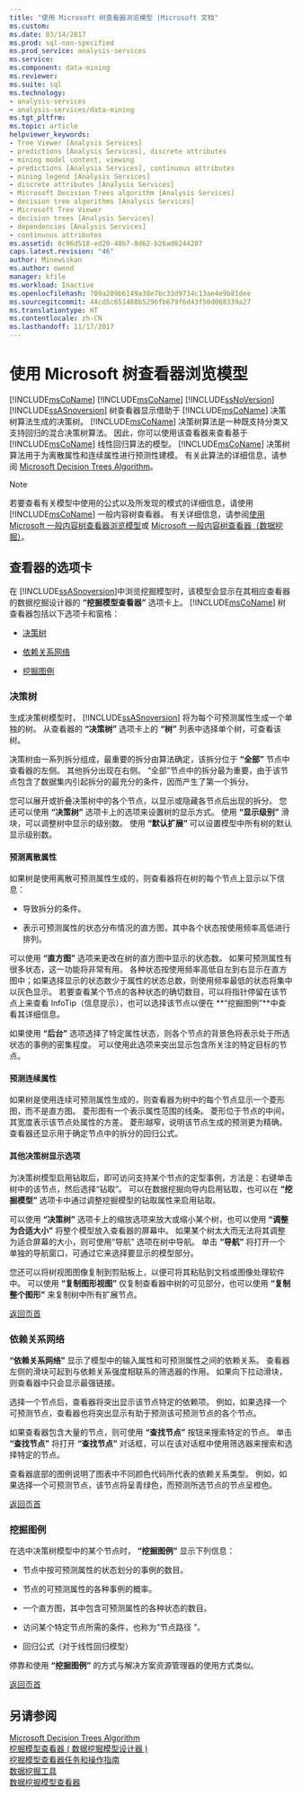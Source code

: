 ```yaml
---
title: "使用 Microsoft 树查看器浏览模型 |Microsoft 文档"
ms.custom: 
ms.date: 03/14/2017
ms.prod: sql-non-specified
ms.prod_service: analysis-services
ms.service: 
ms.component: data-mining
ms.reviewer: 
ms.suite: sql
ms.technology:
- analysis-services
- analysis-services/data-mining
ms.tgt_pltfrm: 
ms.topic: article
helpviewer_keywords:
- Tree Viewer [Analysis Services]
- predictions [Analysis Services], discrete attributes
- mining model content, viewing
- predictions [Analysis Services], continuous attributes
- mining legend [Analysis Services]
- discrete attributes [Analysis Services]
- Microsoft Decision Trees algorithm [Analysis Services]
- decision tree algorithms [Analysis Services]
- Microsoft Tree Viewer
- decision trees [Analysis Services]
- dependencies [Analysis Services]
- continuous attributes
ms.assetid: 0c96d518-ed20-40b7-8d62-b26ad6244287
caps.latest.revision: "46"
author: Minewiskan
ms.author: owend
manager: kfile
ms.workload: Inactive
ms.openlocfilehash: 709a209b6149a38e7bc33d9734c13ae4e9b81dee
ms.sourcegitcommit: 44cd5c651488b5296fb679f6d43f50d068339a27
ms.translationtype: HT
ms.contentlocale: zh-CN
ms.lasthandoff: 11/17/2017
---
```

# <a name="browse-a-model-using-the-microsoft-tree-viewer"></a>使用 Microsoft 树查看器浏览模型
  [!INCLUDE[msCoName](../../includes/msconame-md.md)]  [!INCLUDE[msCoName](../../includes/msconame-md.md)] [!INCLUDE[ssNoVersion](../../includes/ssnoversion-md.md)] [!INCLUDE[ssASnoversion](../../includes/ssasnoversion-md.md)] 树查看器显示借助于 [!INCLUDE[msCoName](../../includes/msconame-md.md)] 决策树算法生成的决策树。 [!INCLUDE[msCoName](../../includes/msconame-md.md)] 决策树算法是一种既支持分类又支持回归的混合决策树算法。 因此，你可以使用该查看器来查看基于 [!INCLUDE[msCoName](../../includes/msconame-md.md)] 线性回归算法的模型。 [!INCLUDE[msCoName](../../includes/msconame-md.md)] 决策树算法用于为离散属性和连续属性进行预测性建模。 有关此算法的详细信息，请参阅 [Microsoft Decision Trees Algorithm](../../analysis-services/data-mining/microsoft-decision-trees-algorithm.md)。  
  
> [!NOTE]  
>  若要查看有关模型中使用的公式以及所发现的模式的详细信息，请使用 [!INCLUDE[msCoName](../../includes/msconame-md.md)] 一般内容树查看器。 有关详细信息，请参阅[使用 Microsoft 一般内容树查看器浏览模型](../../analysis-services/data-mining/browse-a-model-using-the-microsoft-generic-content-tree-viewer.md)或 [Microsoft 一般内容树查看器（数据挖掘）](http://msdn.microsoft.com/library/751b4393-f6fd-48c1-bcef-bdca589ce34c)。  
  
##  <a name="BKMK_TabsPanes"></a> 查看器的选项卡  
 在 [!INCLUDE[ssASnoversion](../../includes/ssasnoversion-md.md)]中浏览挖掘模型时，该模型会显示在其相应查看器的数据挖掘设计器的 **“挖掘模型查看器”** 选项卡上。 [!INCLUDE[msCoName](../../includes/msconame-md.md)] 树查看器包括以下选项卡和窗格：  
  
-   [决策树](#BKMK_DecisionTree)  
  
-   [依赖关系网络](#BKMK_DependencyNetwork)  
  
-   [挖掘图例](#BKMK_MiningLegend)  
  
###  <a name="BKMK_DecisionTree"></a> 决策树  
 生成决策树模型时， [!INCLUDE[ssASnoversion](../../includes/ssasnoversion-md.md)] 将为每个可预测属性生成一个单独的树。 从查看器的 **“决策树”** 选项卡上的 **“树”** 列表中选择单个树，可查看该树。  
  
 决策树由一系列拆分组成，最重要的拆分由算法确定，该拆分位于 **“全部”** 节点中查看器的左侧。 其他拆分出现在右侧。 “全部”节点中的拆分最为重要，由于该节点包含了数据集内引起拆分的最充分的条件，因而产生了第一个拆分。  
  
 您可以展开或折叠决策树中的各个节点，以显示或隐藏各节点后出现的拆分。 您还可以使用 **“决策树”** 选项卡上的选项来设置树的显示方式。 使用 **“显示级别”** 滑块，可以调整树中显示的级别数。 使用 **“默认扩展”** 可以设置模型中所有树的默认显示级别数。  
  
#### <a name="predicting-discrete-attributes"></a>预测离散属性  
 如果树是使用离散可预测属性生成的，则查看器将在树的每个节点上显示以下信息：  
  
-   导致拆分的条件。  
  
-   表示可预测属性的状态分布情况的直方图，其中各个状态按使用频率高低进行排列。  
  
 可以使用 **“直方图”** 选项来更改在树的直方图中显示的状态数。 如果可预测属性有很多状态，这一功能将非常有用。 各种状态按使用频率高低自左到右显示在直方图中；如果选择显示的状态数少于属性的状态总数，则使用频率最低的状态将集中以灰色显示。 若要查看某个节点的各种状态的确切数目，可以将指针停留在该节点上来查看 InfoTip（信息提示），也可以选择该节点以便在 **“挖掘图例”**中查看其详细信息。  
  
 如果使用 **“后台”** 选项选择了特定属性状态，则各个节点的背景色将表示处于所选状态的事例的密集程度。 可以使用此选项来突出显示包含所关注的特定目标的节点。  
  
#### <a name="predicting-continuous-attributes"></a>预测连续属性  
 如果树是使用连续可预测属性生成的，则查看器为树中的每个节点显示一个菱形图，而不是直方图。 菱形图有一个表示属性范围的线条。 菱形位于节点的中间，其宽度表示该节点处属性的方差。 菱形越窄，说明该节点生成的预测更为精确。 查看器还显示用于确定节点中的拆分的回归公式。  
  
#### <a name="additional-decision-tree-display-options"></a>其他决策树显示选项  
 为决策树模型启用钻取后，即可访问支持某个节点的定型事例，方法是：右键单击树中的该节点，然后选择“钻取”。 可以在数据挖掘向导内启用钻取，也可以在 **“挖掘模型”** 选项卡中通过调整挖掘模型的钻取属性来启用钻取。  
  
 可以使用 **“决策树”** 选项卡上的缩放选项来放大或缩小某个树，也可以使用 **“调整为合适大小”** 将整个模型放入查看器的屏幕中。 如果某个树太大而无法将其调整为适合屏幕的大小，则可使用“导航” 选项在树中导航。 单击 **“导航”** 将打开一个单独的导航窗口，可通过它来选择要显示的模型部分。  
  
 您还可以将树视图图像复制到剪贴板上，以便可将其粘贴到文档或图像处理软件中。 可以使用 **“复制图形视图”** 仅复制查看器中树的可见部分，也可以使用 **“复制整个图形”** 来复制树中所有扩展节点。  
  
 [返回页首](#BKMK_TabsPanes)  
  
###  <a name="BKMK_DependencyNetwork"></a> 依赖关系网络  
 **“依赖关系网络”** 显示了模型中的输入属性和可预测属性之间的依赖关系。 查看器左侧的滑块可起到与依赖关系强度相联系的筛选器的作用。 如果向下拉动滑块，则查看器中只会显示最强链接。  
  
 选择一个节点后，查看器将突出显示该节点特定的依赖项。 例如，如果选择一个可预测节点，查看器也将突出显示有助于预测该可预测节点的各个节点。  
  
 如果查看器包含大量的节点，则可使用 **“查找节点”** 按钮来搜索特定的节点。 单击 **“查找节点”** 将打开 **“查找节点”** 对话框，可以在该对话框中使用筛选器来搜索和选择特定的节点。  
  
 查看器底部的图例说明了图表中不同颜色代码所代表的依赖关系类型。 例如，如果选择一个可预测节点，该节点将呈青绿色，而预测所选节点的节点呈橙色。  
  
 [返回页首](#BKMK_TabsPanes)  
  
###  <a name="BKMK_MiningLegend"></a> 挖掘图例  
 在选中决策树模型中的某个节点时， **“挖掘图例”** 显示下列信息：  
  
-   节点中按可预测属性的状态划分的事例的数目。  
  
-   节点的可预测属性的各种事例的概率。  
  
-   一个直方图，其中包含可预测属性的各种状态的数目。  
  
-   访问某个特定节点所需的条件，也称为“节点路径 ”。  
  
-   回归公式（对于线性回归模型）  
  
 停靠和使用 **“挖掘图例”** 的方式与解决方案资源管理器的使用方式类似。  
  
 [返回页首](#BKMK_TabsPanes)  
  
## <a name="see-also"></a>另请参阅  
 [Microsoft Decision Trees Algorithm](../../analysis-services/data-mining/microsoft-decision-trees-algorithm.md)   
 [挖掘模型查看器 &#40; 数据挖掘模型设计器 &#41;](http://msdn.microsoft.com/library/4ba391d5-c97b-4848-ba7c-7d096fa4b7dd)   
 [挖掘模型查看器任务和操作指南](../../analysis-services/data-mining/mining-model-viewer-tasks-and-how-tos.md)   
 [数据挖掘工具](../../analysis-services/data-mining/data-mining-tools.md)   
 [数据挖掘模型查看器](../../analysis-services/data-mining/data-mining-model-viewers.md)  
  
  
